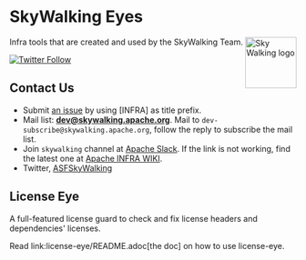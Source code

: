 # SkyWalking Eyes

<img src="http://skywalking.apache.org/assets/logo.svg" alt="Sky Walking logo" height="90px" align="right" />

Infra tools that are created and used by the SkyWalking Team.

[![Twitter Follow](https://img.shields.io/twitter/follow/asfskywalking.svg?style=for-the-badge&label=Follow&logo=twitter)](https://twitter.com/AsfSkyWalking)

## Contact Us
* Submit [an issue](https://github.com/apache/skywalking/issues/new) by using [INFRA] as title prefix.
* Mail list: **dev@skywalking.apache.org**. Mail to `dev-subscribe@skywalking.apache.org`, follow the reply to subscribe the mail list.
* Join `skywalking` channel at [Apache Slack](http://s.apache.org/slack-invite). If the link is not working, find the latest one at [Apache INFRA WIKI](https://cwiki.apache.org/confluence/display/INFRA/Slack+Guest+Invites).
* Twitter, [ASFSkyWalking](https://twitter.com/ASFSkyWalking)

## License Eye

A full-featured license guard to check and fix license headers and dependencies' licenses.

Read link:license-eye/README.adoc[the doc] on how to use license-eye.
